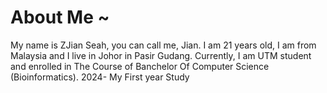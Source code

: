 # About Me ~
My name is ZJian Seah, you can call me, Jian. I am 21 years old, I am from Malaysia and I live in Johor in Pasir Gudang.
Currently, I am UTM student and enrolled in The Course of Banchelor Of Computer Science (Bioinformatics).
2024- My First year Study

